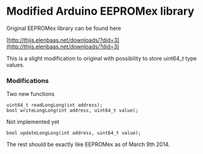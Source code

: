 # Modified Arduino EEPROMex library 

Original EEPROMex library can be found here

[http://thijs.elenbaas.net/downloads/?did=3](http://thijs.elenbaas.net/downloads/?did=3)

This is a slight modification to original with possibility to store uint64_t type
values.

### Modifications

Two new functions

```
uint64_t readLongLong(int address);
bool writeLongLong(int address, uint64_t value);
```

Not implemented yet

```
bool updateLongLong(int address, uint64_t value);
```

The rest should be exactly like EEPROMex as of March 9th 2014.